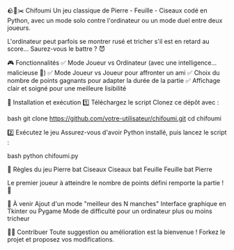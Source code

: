 🪨📜✂️ Chifoumi
Un jeu classique de Pierre - Feuille - Ciseaux codé en Python, avec un mode solo contre l'ordinateur ou un mode duel entre deux joueurs.

L'ordinateur peut parfois se montrer rusé et tricher s'il est en retard au score... Saurez-vous le battre ? 😈

🎮 Fonctionnalités
✅ Mode Joueur vs Ordinateur (avec une intelligence... malicieuse 🤖)
✅ Mode Joueur vs Joueur pour affronter un ami
✅ Choix du nombre de points gagnants pour adapter la durée de la partie
✅ Affichage clair et soigné pour une meilleure lisibilité

🚀 Installation et exécution
1️⃣ Téléchargez le script
Clonez ce dépôt avec :

bash
git clone https://github.com/votre-utilisateur/chifoumi.git
cd chifoumi

2️⃣ Exécutez le jeu
Assurez-vous d'avoir Python installé, puis lancez le script :

bash
python chifoumi.py

📝 Règles du jeu
Pierre bat Ciseaux
Ciseaux bat Feuille
Feuille bat Pierre

Le premier joueur à atteindre le nombre de points défini remporte la partie ! 🎉

📌 À venir
Ajout d'un mode "meilleur des N manches"
Interface graphique en Tkinter ou Pygame
Mode de difficulté pour un ordinateur plus ou moins tricheur

👨‍💻 Contribuer
Toute suggestion ou amélioration est la bienvenue ! Forkez le projet et proposez vos modifications.
